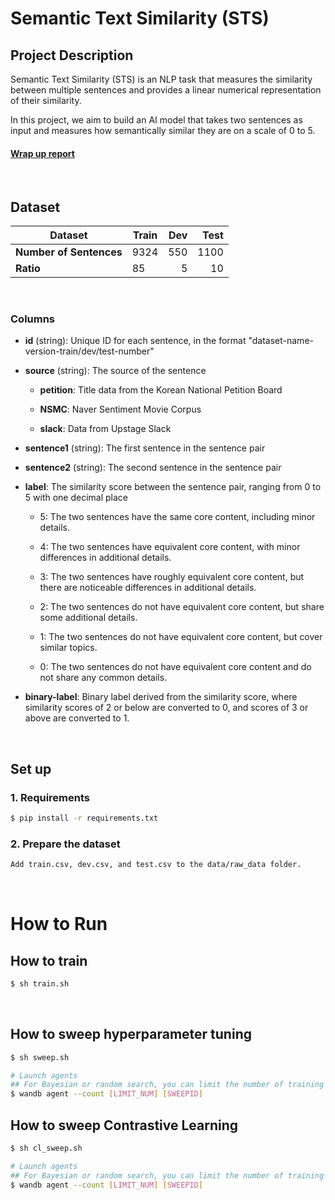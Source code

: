 # Semantic Text Similarity (STS)

## Project Description

Semantic Text Similarity (STS) is an NLP task that measures the similarity between multiple sentences and provides a linear numerical representation of their similarity.

In this project, we aim to build an AI model that takes two sentences as input and measures how semantically similar they are on a scale of 0 to 5.

#### [Wrap up report](https://www.notion.so/STS-d6489847c32c41bc9737b7fc82639eb8?pvs=4)

<br/>

## Dataset 
| Dataset            | Train                    | Dev | Test |
| ------------------ | ----------------------- | --------------: | -----------: |
| **Number of Sentences**        | 9324      |           550 |       1100 |
| **Ratio**        | 85      |           5 |       10 |

<br/>

### Columns
* **id** (string): Unique ID for each sentence, in the format "dataset-name-version-train/dev/test-number"

* **source** (string): The source of the sentence

    * **petition**: Title data from the Korean National Petition Board

    * **NSMC**: Naver Sentiment Movie Corpus

    * **slack**: Data from Upstage Slack

* **sentence1** (string): The first sentence in the sentence pair

* **sentence2** (string): The second sentence in the sentence pair

* **label**: The similarity score between the sentence pair, ranging from 0 to 5 with one decimal place
    * 5: The two sentences have the same core content, including minor details.

    * 4: The two sentences have equivalent core content, with minor differences in additional details.

    * 3: The two sentences have roughly equivalent core content, but there are noticeable differences in additional details.

    * 2: The two sentences do not have equivalent core content, but share some additional details.

    * 1: The two sentences do not have equivalent core content, but cover similar topics.

    * 0: The two sentences do not have equivalent core content and do not share any common details.

* **binary-label**: Binary label derived from the similarity score, where similarity scores of 2 or below are converted to 0, and scores of 3 or above are converted to 1.

<br/>

## Set up

### 1. Requirements

```bash
$ pip install -r requirements.txt
```

### 2. Prepare the dataset

```bash
Add train.csv, dev.csv, and test.csv to the data/raw_data folder.
```

<br/>

# How to Run

## How to train

```bash
$ sh train.sh
```

<br/>

## How to sweep hyperparameter tuning
```bash
$ sh sweep.sh

# Launch agents
## For Bayesian or random search, you can limit the number of training iterations with LIMIT_NUM.
$ wandb agent --count [LIMIT_NUM] [SWEEPID] 
```

## How to sweep Contrastive Learning
```bash
$ sh cl_sweep.sh

# Launch agents
## For Bayesian or random search, you can limit the number of training iterations with LIMIT_NUM.
$ wandb agent --count [LIMIT_NUM] [SWEEPID] 
```
